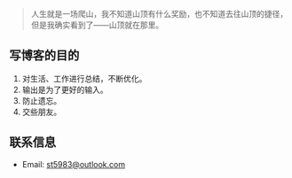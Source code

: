 

> 人生就是一场爬山，我不知道山顶有什么奖励，也不知道去往山顶的捷径，但是我确实看到了——山顶就在那里。



## 写博客的目的

1. 对生活、工作进行总结，不断优化。
2. 输出是为了更好的输入。
3. 防止遗忘。
4. 交些朋友。

## 联系信息

- Email: st5983@outlook.com
